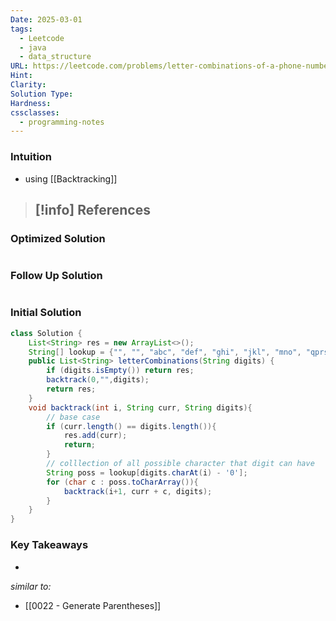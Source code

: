 ```yaml
---
Date: 2025-03-01
tags:
  - Leetcode
  - java
  - data_structure
URL: https://leetcode.com/problems/letter-combinations-of-a-phone-number/description/
Hint: 
Clarity: 
Solution Type: 
Hardness: 
cssclasses:
  - programming-notes
---
```


### Intuition
- using [[Backtracking]] 

> [!info] References
> - 
### Optimized Solution
```java

```
### Follow Up Solution
```java

```
### Initial Solution
```java fold title="Backtracking Method"
class Solution {
    List<String> res = new ArrayList<>();
    String[] lookup = {"", "", "abc", "def", "ghi", "jkl", "mno", "qprs", "tuv", "wxyz"};
    public List<String> letterCombinations(String digits) {
        if (digits.isEmpty()) return res;
        backtrack(0,"",digits);
        return res;
    }
    void backtrack(int i, String curr, String digits){
        // base case
        if (curr.length() == digits.length()){
            res.add(curr);
            return;
        }
        // colllection of all possible character that digit can have
        String poss = lookup[digits.charAt(i) - '0'];
        for (char c : poss.toCharArray()){
            backtrack(i+1, curr + c, digits);
        }
    }
}
```
### Key Takeaways
- 

*similar to:* 
- [[0022 - Generate Parentheses]]
